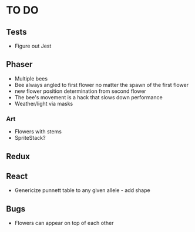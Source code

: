 # TO DO

## Tests

-   Figure out Jest

## Phaser

-   Multiple bees
-   Bee always angled to first flower no matter the spawn of the first flower
-   new flower position determination from second flower
-   The bee's movement is a hack that slows down performance
-   Weather/light via masks

### Art

-   Flowers with stems
-   SpriteStack?

## Redux

## React

-   Genericize punnett table to any given allele - add shape

## Bugs

-   Flowers can appear on top of each other
